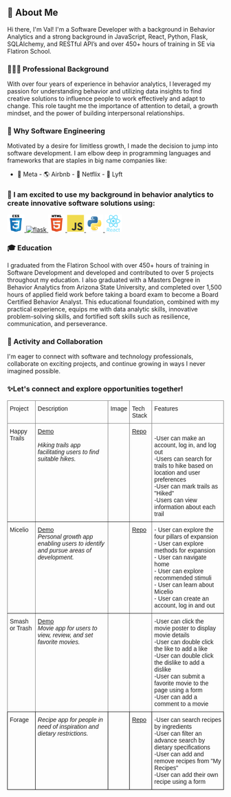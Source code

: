 ## 👋 About Me
Hi there, I'm Val! I'm a Software Developer with a background in Behavior Analytics and a strong background in JavaScript, React, Python, Flask, SQLAlchemy, and RESTful API’s and over 450+ hours of training in SE via Flatiron School. 

### 👩🏽‍🏫 Professional Background
With over four years of experience in behavior analytics, I leveraged my passion for understanding behavior and utilizing data insights to find creative solutions to influence people to work effectively and adapt to change. This role taught me the importance of attention to detail, a growth mindset, and the power of building interpersonal relationships. 

### 🚀 Why Software Engineering
Motivated by a desire for limitless growth, I made the decision to jump into software development. I am elbow deep in programming languages and frameworks that are staples in big name companies like:
- 📱 Meta - 🌎 Airbnb - 🎥 Netflix - 🚗 Lyft

### 🧠 I am excited to use my background in behavior analytics to create innovative software solutions using:
<p align="left"> <a href="https://www.w3schools.com/css/" target="_blank" rel="noreferrer"> <img src="https://raw.githubusercontent.com/devicons/devicon/master/icons/css3/css3-original-wordmark.svg" alt="css3" width="40" height="40"/> </a> <a href="https://flask.palletsprojects.com/" target="_blank" rel="noreferrer"> <img src="https://www.vectorlogo.zone/logos/pocoo_flask/pocoo_flask-icon.svg" alt="flask" width="40" height="40"/> </a> <a href="https://www.w3.org/html/" target="_blank" rel="noreferrer"> <img src="https://raw.githubusercontent.com/devicons/devicon/master/icons/html5/html5-original-wordmark.svg" alt="html5" width="40" height="40"/> </a> <a href="https://developer.mozilla.org/en-US/docs/Web/JavaScript" target="_blank" rel="noreferrer"> <img src="https://raw.githubusercontent.com/devicons/devicon/master/icons/javascript/javascript-original.svg" alt="javascript" width="40" height="40"/> </a> <a href="https://www.python.org" target="_blank" rel="noreferrer"> <img src="https://raw.githubusercontent.com/devicons/devicon/master/icons/python/python-original.svg" alt="python" width="40" height="40"/> </a> <a href="https://reactjs.org/" target="_blank" rel="noreferrer"> <img src="https://raw.githubusercontent.com/devicons/devicon/master/icons/react/react-original-wordmark.svg" alt="react" width="40" height="40"/> </a> 
  
### 🎓 Education 
I graduated from the Flatiron School with over 450+ hours of training in Software Development and developed and contributed to over 5 projects throughout my education.
I also graduated with a Masters Degree in Behavior Analytics from Arizona State University, and completed over 1,500 hours of applied field work before taking a board exam to become a Board Certified Behavior Analyst. This educational foundation, combined with my practical experience, equips me with data analytic skills, innovative problem-solving skills, and fortified soft skills such as resilience, communication, and perseverance. 

### 🌱 Activity and Collaboration
I'm eager to connect with software and technology professionals, collaborate on exciting projects, and continue growing in ways I never imagined possible. 

### ✨Let's connect and explore opportunities together!
<style type="text/css">
.tg  {border-collapse:collapse;border-spacing:0;}
.tg td{border-color:black;border-style:solid;border-width:1px;font-family:Arial, sans-serif;font-size:14px;
  overflow:hidden;padding:10px 5px;word-break:normal;}
.tg th{border-color:black;border-style:solid;border-width:1px;font-family:Arial, sans-serif;font-size:14px;
  font-weight:normal;overflow:hidden;padding:10px 5px;word-break:normal;}
.tg .tg-0pky{border-color:inherit;text-align:left;vertical-align:top}
.tg .tg-0lax{text-align:left;vertical-align:top}
</style>
<table class="tg">
<thead>
  <tr>
    <th class="tg-0pky">Project</th>
    <th class="tg-0pky">Description</th>
    <th class="tg-0pky">Image</th>
    <th class="tg-0pky">Tech Stack</th>
    <th class="tg-0pky">Features</th>
  </tr>
</thead>
<tbody>
  <tr>
    <td class="tg-0pky">Happy Trails</td>
    <td class="tg-0pky"><a href="https://www.youtube.com/watch?v=g_8xGVR43OQ" target="_blank" rel="noopener noreferrer">Demo</a><br><br><span style="font-weight:400;font-style:italic">Hiking trails app facilitating users to find suitable hikes.</span></td>
    <td class="tg-0pky"></td>
    <td class="tg-0pky"><a href="https://github.com/vcali02/Happy_Trails" target="_blank" rel="noopener noreferrer">Repo</a><br></td>
    <td class="tg-0pky"><br><span style="font-weight:400;font-style:normal">-User can make an account, log in, and log out</span><br>-Users can search for trails to hike based on location and user preferences<br><span style="font-weight:400;font-style:normal">-User can mark trails as "Hiked"</span><br><span style="font-weight:400;font-style:normal">-Users can view information about each trail</span><br></td>
  </tr>
  <tr>
    <td class="tg-0pky">Micelio</td>
    <td class="tg-0pky"><a href="https://www.youtube.com/watch?v=HWcm-QKDm5g" target="_blank" rel="noopener noreferrer">Demo</a><br><span style="font-weight:400;font-style:italic;text-decoration:none">Personal growth app enabling users to identify and pursue areas of development.</span></td>
    <td class="tg-0pky"></td>
    <td class="tg-0pky"><a href="https://github.com/vcali02/micelio" target="_blank" rel="noopener noreferrer">Repo</a><br></td>
    <td class="tg-0pky">- User can explore the four pillars of expansion<br>- User can explore methods for expansion<br>- User can navigate home<br>- User can explore recommended stimuli<br>- User can learn about Micelio<br>- User can create an account, log in and out</td>
  </tr>
  <tr>
    <td class="tg-0pky">Smash or Trash</td>
    <td class="tg-0pky"><a href="https://www.youtube.com/watch?v=7v81tOzrDYk" target="_blank" rel="noopener noreferrer">Demo</a><br><span style="font-weight:400;font-style:italic;text-decoration:none">Movie app for users to view, review, and set favorite movies.</span></td>
    <td class="tg-0pky"></td>
    <td class="tg-0pky"></td>
    <td class="tg-0pky">-User can click the movie poster to display movie details <br>-User can double click the like to add a like<br>-User can double click the dislike to add a dislike<br>-User can submit a favorite movie to the page using a form<br>-User can add a comment to a movie </td>
  </tr>
  <tr>
    <td class="tg-0lax">Forage</td>
    <td class="tg-0lax"><span style="font-style:italic">Recipe app for people in need of inspiration and dietary restrictions.</span></td>
    <td class="tg-0lax"></td>
    <td class="tg-0lax"><a href="https://github.com/vcali02/Forage_01" target="_blank" rel="noopener noreferrer">Repo</a><br></td>
    <td class="tg-0lax">-User can search recipes by ingredients<br>-User can filter an advance search by dietary specifications<br>-User can add and remove recipes from "My Recipes"<br>-User can add their own recipe using a form</td>
  </tr>
</tbody>
</table>
